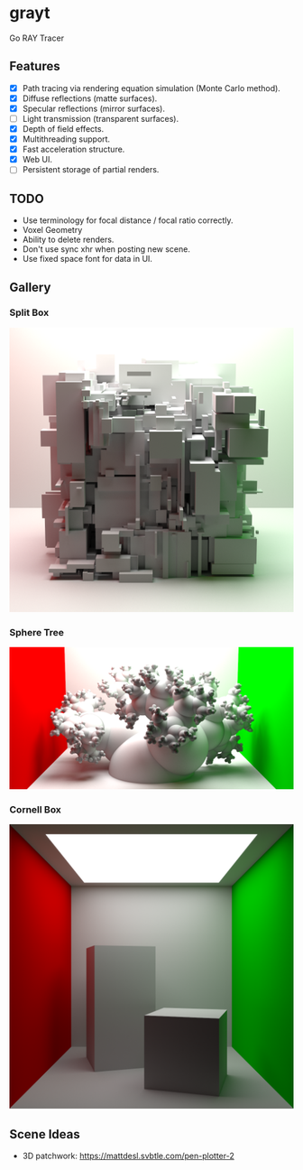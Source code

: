 # grayt

Go RAY Tracer

## Features

- [X] Path tracing via rendering equation simulation (Monte Carlo method).
- [X] Diffuse reflections (matte surfaces).
- [X] Specular reflections (mirror surfaces).
- [ ] Light transmission (transparent surfaces).
- [X] Depth of field effects.
- [X] Multithreading support.
- [X] Fast acceleration structure.
- [X] Web UI.
- [ ] Persistent storage of partial renders.

## TODO

- Use terminology for focal distance / focal ratio correctly.
- Voxel Geometry
- Ability to delete renders.
- Don't use sync xhr when posting new scene.
- Use fixed space font for data in UI.

## Gallery

### Split Box

![Split Box](/gallery/splitbox[KQRdZO3e8KI]_1024x1024_q100000.png)

### Sphere Tree

![Sphere Tree](/gallery/sphere_tree[T35GCh3Lpj4]_1024x512_q100000.png)

### Cornell Box

![Cornell Box](/gallery/out_q100000.png)

## Scene Ideas

- 3D patchwork: https://mattdesl.svbtle.com/pen-plotter-2
